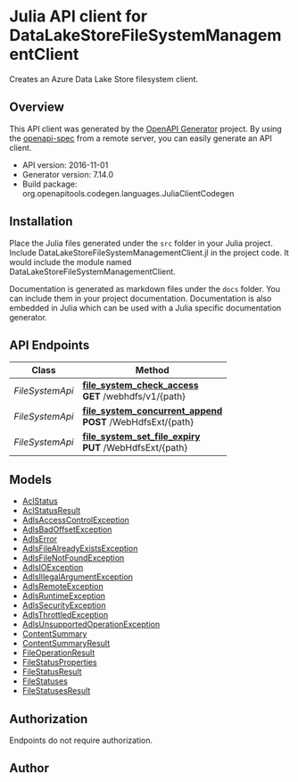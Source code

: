 # Julia API client for DataLakeStoreFileSystemManagementClient

Creates an Azure Data Lake Store filesystem client.

## Overview
This API client was generated by the [OpenAPI Generator](https://openapi-generator.tech) project.  By using the [openapi-spec](https://openapis.org) from a remote server, you can easily generate an API client.

- API version: 2016-11-01
- Generator version: 7.14.0
- Build package: org.openapitools.codegen.languages.JuliaClientCodegen


## Installation
Place the Julia files generated under the `src` folder in your Julia project. Include DataLakeStoreFileSystemManagementClient.jl in the project code.
It would include the module named DataLakeStoreFileSystemManagementClient.

Documentation is generated as markdown files under the `docs` folder. You can include them in your project documentation.
Documentation is also embedded in Julia which can be used with a Julia specific documentation generator.

## API Endpoints

Class | Method
------------ | -------------
*FileSystemApi* | [**file_system_check_access**](docs/FileSystemApi.md#file_system_check_access)<br/>**GET** /webhdfs/v1/{path}<br/>
*FileSystemApi* | [**file_system_concurrent_append**](docs/FileSystemApi.md#file_system_concurrent_append)<br/>**POST** /WebHdfsExt/{path}<br/>
*FileSystemApi* | [**file_system_set_file_expiry**](docs/FileSystemApi.md#file_system_set_file_expiry)<br/>**PUT** /WebHdfsExt/{path}<br/>


## Models

 - [AclStatus](docs/AclStatus.md)
 - [AclStatusResult](docs/AclStatusResult.md)
 - [AdlsAccessControlException](docs/AdlsAccessControlException.md)
 - [AdlsBadOffsetException](docs/AdlsBadOffsetException.md)
 - [AdlsError](docs/AdlsError.md)
 - [AdlsFileAlreadyExistsException](docs/AdlsFileAlreadyExistsException.md)
 - [AdlsFileNotFoundException](docs/AdlsFileNotFoundException.md)
 - [AdlsIOException](docs/AdlsIOException.md)
 - [AdlsIllegalArgumentException](docs/AdlsIllegalArgumentException.md)
 - [AdlsRemoteException](docs/AdlsRemoteException.md)
 - [AdlsRuntimeException](docs/AdlsRuntimeException.md)
 - [AdlsSecurityException](docs/AdlsSecurityException.md)
 - [AdlsThrottledException](docs/AdlsThrottledException.md)
 - [AdlsUnsupportedOperationException](docs/AdlsUnsupportedOperationException.md)
 - [ContentSummary](docs/ContentSummary.md)
 - [ContentSummaryResult](docs/ContentSummaryResult.md)
 - [FileOperationResult](docs/FileOperationResult.md)
 - [FileStatusProperties](docs/FileStatusProperties.md)
 - [FileStatusResult](docs/FileStatusResult.md)
 - [FileStatuses](docs/FileStatuses.md)
 - [FileStatusesResult](docs/FileStatusesResult.md)


<a id="authorization"></a>
## Authorization
Endpoints do not require authorization.


## Author



